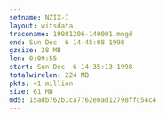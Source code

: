 ```yaml
---
setname: NZIX-I
layout: witsdata
tracename: 19981206-140001.mngd
end: Sun Dec  6 14:45:08 1998
gzsize: 28 MB
len: 0:09:55
start: Sun Dec  6 14:35:13 1998
totalwirelen: 224 MB
pkts: <1 million
size: 61 MB
md5: 15adb762b1ca7762e0ad12798ffc54c4
---
```

